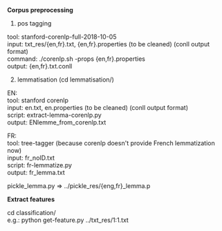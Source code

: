 **Corpus preprocessing**

1. pos tagging <br/>

tool: stanford-corenlp-full-2018-10-05 <br/>
input: txt_res/{en,fr}.txt, {en,fr}.properties (to be cleaned) (conll output format) <br/>
command: ./corenlp.sh -props {en,fr}.properties <br/>
output: {en,fr}.txt.conll

2. lemmatisation (cd lemmatisation/)

EN: <br/>
tool: stanford corenlp <br/>
input: en.txt, en.properties (to be cleaned) (conll output format) <br/>
script: extract-lemma-corenlp.py <br/>
output: ENlemme_from_corenlp.txt <br/>

FR: <br/>
tool: tree-tagger (because corenlp doesn't provide French lemmatization now) <br/>
input: fr_noID.txt  <br/>
script: fr-lemmatize.py <br/>
output: fr_lemma.txt  <br/>

pickle_lemma.py => ../pickle_res/{eng,fr}_lemma.p <br/>

**Extract features**

cd classification/ <br/>
e.g.: python get-feature.py ../txt_res/1:1.txt 